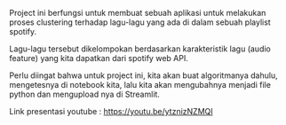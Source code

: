 Project ini berfungsi untuk membuat sebuah aplikasi untuk melakukan proses clustering terhadap lagu-lagu yang ada di dalam sebuah playlist spotify.

Lagu-lagu tersebut dikelompokan berdasarkan karakteristik lagu (audio feature) yang kita dapatkan dari spotify web API.

Perlu diingat bahwa untuk project ini, kita akan buat algoritmanya dahulu, mengetesnya di notebook kita, lalu kita akan mengubahnya menjadi file python dan mengupload nya di Streamlit.

Link presentasi youtube : https://youtu.be/ytznizNZMQI
